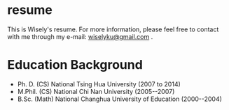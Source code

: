 # resume
This is Wisely's resume. For more information, please feel free to contact with me through my e-mail: wiselyku@gmail.com .

# Education Background

  - Ph. D. (CS) National Tsing Hua University  (2007 to 2014)
  - M.Phil. (CS) National Chi Nan University (2005--2007)
  -  B.Sc. (Math)  National Changhua University of Education (2000--2004)
